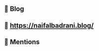 <p align="center">

</p>



## :memo: Blog

## :link: https://naifalbadrani.blog/

## :wave: Mentions
